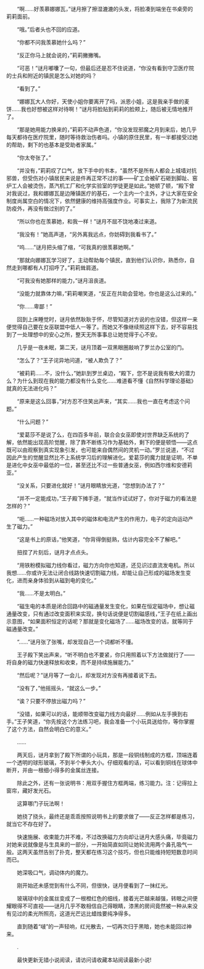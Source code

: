 　　“啊……好羡慕娜娜瓦，”谜月擦了擦湿漉漉的头发，将脸凑到端坐在书桌旁的莉莉面前。

　　“哦。”后者头也不回的应道。

　　“你都不问我羡慕她什么吗？”

　　“反正你马上就会说的，”莉莉撇撇嘴。

　　“可恶！”谜月嘟囔了一句，但最后还是忍不住说道，“你没有看到守卫医疗院的士兵和附近的镇民是怎么对她的吗？

　　“看到了。”

　　“娜娜瓦大人你好，天使小姐你要离开了吗，派恩小姐，这是我亲手做的麦饼……我也好想被这样对待啊！”谜月将脸贴到莉莉的脸颊上，随后被无情地推开了。

　　“那是她用能力换来的，”莉莉不动声色道，“你没发现邪魔之月到来后，她几乎每天都待在医疗院里，随时等待救治伤者吗。小镇的原住民里，有一半都接受过她的帮助，剩下的也基本是受助者家属。”

　　“你太夸张了。”

　　“并没有，”莉莉叹了口气，放下手中的书本，“虽然不是所有人都会上城墙对抗邪兽，但受伤对小镇居民来说是件再正常不过的事——矿工会被矿石砸到脚趾、窑炉工人会被烫伤，蒸汽机工厂和化学实验室的学徒更是如此。”她顿了顿，“殿下曾对我说过，我和娜娜瓦是边陲镇医疗的基石，一个主内一个主外，才让大家在安全制度尚属空白的情况下，依然健康的维持高强度作业。可事实上，我除了为新流民防疫外，再没有做过别的了。”

　　“所以你也在羡慕她，和我一样！”谜月不屈不饶地凑过来道。

　　“我没有！”她高声道，“另外离我远点，你妨碍到我看书了。”

　　“呜……”谜月把头缩了缩，“可我真的很羡慕她啊。”

　　“那就向娜娜瓦学习好了，主动帮助每个镇民，直到他们认识你，熟悉你，自然走到哪都有人打招呼了。”莉莉耸肩道。

　　“可我没有她那样的能力，”谜月沮丧道。

　　“没能力就靠体力嘛，”莉莉嘲笑道，“反正在共助会营地，你也是这么过来的。”

　　“你……卑鄙！”

　　回到上床睡觉时，谜月依然耿耿于怀，尽管知道对方说的也没错，但这样一来便觉得自己要在女巫联盟中低人一等了。而她又不像继续照这样下去，好不容易找到了一处理想中的安心之所，整天无所事事总让她觉得于心不安。

　　几乎是一夜未眠，第二天，谜月顶着一双黑眼圈敲响了罗兰办公室的门。

　　“怎么了？”王子诧异地问道，“被人欺负了？”

　　“被莉莉……不，没什么，”她趴到罗兰桌边，“殿下，您不是说我有极大的潜力么？为什么到现在我的能力都没有什么变化……难道看不懂《自然科学理论基础》就真的无法进化吗？”

　　“原来是这么回事，”对方忍不住笑出声来，“其实……我也一直在考虑这个问题。”

　　“什么问题？”

　　“爱葛莎不是说了么，在四百多年前，联合会女巫即使对世界缺乏系统的了解，依然能出现高阶觉醒，除了靠不断练习作为基础外，剩下的便是顿悟——这点既可以由观察到真实现象引发，也可能来自偶然间的灵机一动。”罗兰说道，“不过因此产生的觉醒显然比不上系统学习后的理解进化。爱葛莎的魔力就是证明，不单是进化中女巫中最低的一位，甚至还比不过一些普通女巫，例如西尔维和安德莉亚。”

　　“没关系，只要进化就好！”谜月眼睛放光道，“您想到办法了？”

　　“并不一定能成功，”王子殿下摊手道，“就当作试试好了，你对于磁力的看法是怎样的？”

　　“呃……一种磁场对放入其中的磁体和电流产生的作用力，电子的定向运动产生了磁力。”

　　“这是书上的原话，”他笑道，“你背得倒挺熟，估计内容完全不了解吧。”

　　扭捏了片刻后，谜月才点点头。

　　“用铁粉模拟磁力线你看过，磁力方向你也知道，还见识过直流发电机。所以我想……你或许无法让闭合线路快速切割磁力线，却能让自己形成的磁场发生变化，进而亲身体验到从磁到电的变化。”

　　“我……不是太明白。”

　　“磁生电的本质是闭合回路中的磁通量发生变化，如果在恒定磁场中，想让磁通量改变，只有通过改变面积来实现，换句话说便是切割磁感线，”王子在纸上画出示意图，“如果面积恒定的话呢？那就是变化磁场了……磁场改变的话，就等同于磁通量改变。”

　　“……”谜月张了张嘴，却发现自己一个词都听不懂。

　　王子殿下笑出声来，“听不明白也不要紧，你只用照着以下方法做就行了——将自身的磁力快速释放和收束，而不是持续施展能力。”

　　“然后呢？”谜月等了一会儿，却发现对方没有再接着说下去。

　　“没有了，”他摇摇头，“就这么一步。”

　　“诶？只要不停放出磁力吗？”

　　“没错，如果可以的话，能顺带改变磁力线方向最好……例如从左手换到右手。”王子笑道，“你先按这个方法练习吧，我会准备一个小玩具送给你，等你掌握了这个方法，自然会明白它的意义。”

　　……

　　两天后，谜月拿到了殿下所谓的小玩具，那是一段铜线制成的方框，顶端连着一个透明的球形玻璃，不到半个拳头大小。仔细观看的话，可以看到铜线在球体中断开，并由一根细小得多的金属丝连接。

　　除此之外，还有一张说明书：用双手握住方框两端，练习能力。注：记得拉上窗帘，藏好发光石。

　　这算哪门子玩法啊！

　　她挠了挠头，最终还是乖乖按照说明书上的要求做了——反正怎样都是练习，就当它不存在好了。

　　快速施展、收束能力并不难，不过改换磁力方向却让谜月大感头痛，毕竟磁力对她来说就像是与生具来的一部分，一开始简直如同让她轮流用两个鼻孔吸气一般。这两天虽然告别了扑克，整天都在练习这个技巧，但也只能维持短短数息时间而已。

　　她深吸口气，调动体内的魔力。

　　刚开始还未感觉到有什么不同，但很快，谜月便看到了一抹红光。

　　玻璃球中的金属丝变成了一根橙红色的细线，接着光芒越来越强，转眼之间便耀眼得不可直视——谜月几乎不敢相信自己得眼睛，漆黑的房间竟然被一种从来没有见过的柔光所照亮，这道光芒远比蜡烛要纯净得多。

　　直到随着“啵”的一声轻响，红光散去，一切再次归于黑暗，她也未能回过神来。

　　.

　　最快更新无错小说阅读，请访问请收藏本站阅读最新小说!
